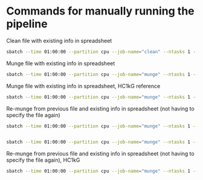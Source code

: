# Commands for manually running the pipeline

Clean file with existing info in spreadsheet
```bash
sbatch --time 01:00:00 --partition cpu --job-name="clean" --ntasks 1 --cpus-per-task 5 --mem 64G --wrap "Rscript ~/project/genetic_correlations/scripts/cleaning/runStandardCleanAndMunge.R -f '/scratch/prj/gwas_sumstats/original/bmi.giant-ukbb.meta-analysis.combined.23May2018.txt.gz' -c 'BODY14' -o '/scratch/prj/gwas_sumstats/cleaned' --filter.maf 0.001 --filter.info 0.6" --output "BODY14.$(date +%Y%m%d).out.txt"
```

Munge file with existing info in spreadsheet
```bash
sbatch --time 01:00:00 --partition cpu --job-name="munge" --ntasks 1 --cpus-per-task 5 --mem 64G --wrap "Rscript ~/project/genetic_correlations/scripts/cleaning/runStandardCleanAndMunge.R -f '/scratch/prj/gwas_sumstats/original/bmi.giant-ukbb.meta-analysis.combined.23May2018.txt.gz' -c 'BODY14' -r '/scratch/prj/gwas_sumstats/variant_lists/w_hm3.snplist.flaskapp2018' -o '/scratch/prj/gwas_sumstats/munged' --filter.maf 0.01 --filter.info 0.6" --output "BODY14.$(date +%Y%m%d).out.txt"

```

Munge file with existing info in spreadsheet, HC1kG reference
```bash
sbatch --time 01:00:00 --partition cpu --job-name="munge" --ntasks 1 --cpus-per-task 5 --mem 64G --wrap "Rscript ~/project/genetic_correlations/scripts/cleaning/runStandardCleanAndMunge.R -f '/scratch/prj/gwas_sumstats/original/bmi.giant-ukbb.meta-analysis.combined.23May2018.txt.gz' -c 'BODY14' -r '/scratch/prj/gwas_sumstats/variant_lists/hc1kgp3.b38.mix.l2.jz2023.gz' -o '/scratch/prj/gwas_sumstats/munged_hc1kg' --filter.maf 0.01 --filter.info 0.6" --output "BODY14.$(date +%Y%m%d).out.txt"

```


Re-munge from previous file and existing info in spreadsheet (not having to specify the file again)
```bash
sbatch --time 01:00:00 --partition cpu --job-name="munge" --ntasks 1 --cpus-per-task 5 --mem 64G --wrap "Rscript ~/project/genetic_correlations/scripts/cleaning/runStandardCleanAndMunge.R -c 'SMOK10' -r '/scratch/prj/gwas_sumstats/variant_lists/w_hm3.snplist.flaskapp2018' -o '/scratch/prj/gwas_sumstats/munged' --filter.maf 0.01 --filter.info 0.6" --output "SMOK10.$(date +%Y%m%d).out.txt"


sbatch --time 01:00:00 --partition cpu --job-name="munge" --ntasks 1 --cpus-per-task 5 --mem 64G --wrap "Rscript ~/project/genetic_correlations/scripts/cleaning/runStandardCleanAndMunge.R -c 'BIPO04' -r '/scratch/prj/gwas_sumstats/variant_lists/w_hm3.snplist.flaskapp2018' -o '/scratch/prj/gwas_sumstats/munged' --filter.maf 0.01 --filter.info 0.6" --output "BIPO04.$(date +%Y%m%d).out.txt"

```

Re-munge from previous file and existing info in spreadsheet (not having to specify the file again), HC1kG
```bash
sbatch --time 01:00:00 --partition cpu --job-name="munge" --ntasks 1 --cpus-per-task 5 --mem 64G --wrap "Rscript ~/project/genetic_correlations/scripts/cleaning/runStandardCleanAndMunge.R -c 'SMOK10' -r '/scratch/prj/gwas_sumstats/variant_lists/hc1kgp3.b38.mix.l2.jz2023.gz' -o '/scratch/prj/gwas_sumstats/munged_hc1kg' --filter.maf 0.01 --filter.info 0.6" --output "SMOK10.$(date +%Y%m%d).out.txt"

```

